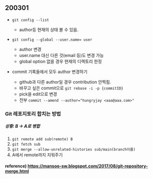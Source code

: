 ## 200301

* `git config --list` 
  * author등 현재의 상태 볼 수 있음.



* `git config --global --user.name= user`
  * author 변경
  * user.name 대신 다른 것(email 등)도 변경 가능
  * global option 없을 경우 현재의 디렉토리 한정



* commit 기록들에서 모두 author 변경하기
  * github과 다른 author일 경우 contribution 안찍힘.
  * 바꾸고 싶은 commit으로 `git rebase -i -p {commitID}`
  * pick을 edit으로 변경
  * 전부  `commit --amend --author="hungryjay <aaa@aaa.com>"`



### Git 레포지토리 합치는 방법

##### 상황: B -> A로 병합

1. `git remote add sub(remote) B`
2. `git fetch sub`
3. `git merge --allow-unrelated-histories sub/main(branch이름)`
4. A에서 remote까지 지워주기



#### reference) https://mansoo-sw.blogspot.com/2017/08/git-repository-merge.html

